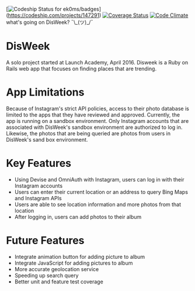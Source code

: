 [![Codeship Status for ek0ms/badges](https://www.codeship.io/projects/197d32e0-e891-0133-f06b-6631a3214367/status?branch=master)]
(https://codeship.com/projects/147291)
[![Coverage Status](https://coveralls.io/repos/github/ek0ms/disweek/badge.svg?branch=master)](https://coveralls.io/github/ek0ms/disweek?branch=master)
[![Code Climate](https://codeclimate.com/github/ek0ms/disweek/badges/gpa.svg)](https://codeclimate.com/github/ek0ms/disweek)
what's going on DisWeek?
¯\\\_(ツ)_/¯

DisWeek
=
A solo project started at Launch Academy, April 2016.
Disweek is a Ruby on Rails web app that focuses on finding places that are trending.

App Limitations
=
Because of Instagram's strict API policies, access to their photo database is limited to the apps that they have reviewed and approved. Currently, the app is running on a sandbox environment. Only Instagram accounts that are associated with DisWeek's sandbox environment are authorized to log in. Likewise, the photos that are being queried are photos from users in DisWeek's sand box environment.

Key Features
=
* Using Devise and OmniAuth with Instagram, users can log in with their Instagram accounts
* Users can enter their current location or an address to query Bing Maps and Instagram APIs
* Users are able to see location information and more photos from that location
* After logging in, users can add photos to their album

Future Features
=
* Integrate animation button for adding picture to album
* Integrate JavaScript for adding pictures to album
* More accurate geolocation service
* Speeding up search query
* Better unit and feature test coverage

